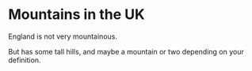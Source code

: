 Mountains in the UK
===================
England is not very mountainous.

But has some tall hills, and maybe a mountain or two depending on your definition.


